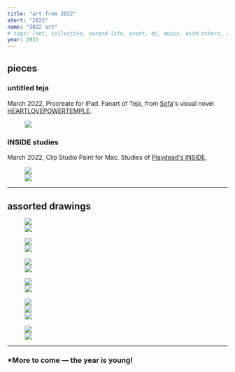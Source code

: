 ```yaml
---
title: "art from 2022"
short: "2022"
name: "2022 art"
# tags: [net, collective, second-life, event, dj, music, with-others, 2020, 2021, ongoing]
year: 2022
---
```


<h2 id="pieces" style="margin-bottom:0.5em">pieces</h2>

### untitled teja

March 2022, Procreate for iPad. Fanart of Teja, from <a href="http://yogurt200.com">Sofa</a>'s visual novel <a href="https://yogurt200.itch.io/heartlovepowertemple">HEARTLOVEPOWERTEMPLE</a>.

<figure>
  <img src="{{ site.baseurl }}/assets/art/2022/teja.jpg">
</figure>

### INSIDE studies

March 2022, Clip Studio Paint for Mac. Studies of <a href="https://playdead.com/games/inside/">Playdead's INSIDE</a>.

<figure>
  <div class="img2f">
    <div style="flex:1.3796610169;">
      <img src="{{ site.baseurl }}/assets/art/2022/insidestudy1.png">
    </div>
    <div style="flex:1.6008298755;">
      <img src="{{ site.baseurl }}/assets/art/2022/insidestudy2.png">
    </div>
  </div>
</figure>

* * *

<h2 id="assorted-drawings" style="margin-bottom:0.5em">assorted drawings</h2>

<figure>
  <div class="img2f">
    <div style="flex:0.6876971609;">
      <img src="{{ site.baseurl }}/assets/art/2022/yiyigun.jpg">
    </div>
    <div style="flex:0.9028831563;">
      <img src="{{ site.baseurl }}/assets/art/2022/yiyidetail.jpg">
    </div>
  </div>
</figure>

<figure>
  <div class="img2f">
    <div style="flex:0.4307432432;">
      <img src="{{ site.baseurl }}/assets/art/2022/siblings.jpg">
    </div>
    <div style="flex:1.2243313201;">
      <img src="{{ site.baseurl }}/assets/art/2022/varyas.jpg">
    </div>
  </div>
</figure>

<figure>
  <div class="img2f">
    <div style="flex:0.5058236273;">
      <img src="{{ site.baseurl }}/assets/art/2022/yumicozy.jpg">
    </div>
    <div style="flex:0.6167567568;">
      <img src="{{ site.baseurl }}/assets/art/2022/yumihostage.jpg">
    </div>
  </div>
</figure>

<figure>
  <div class="img2f">
    <div style="flex:0.3921244209;">
      <img src="{{ site.baseurl }}/assets/art/2022/chillwafa.jpg">
    </div>
    <div style="flex:0.5910949568;">
      <img src="{{ site.baseurl }}/assets/art/2022/cutienezu.jpg">
    </div>
  </div>
</figure>

<figure>
  <div class="img2f">
    <div style="flex:0.3962485346;">
      <img src="{{ site.baseurl }}/assets/art/2022/yiyi-side.jpg">
    </div>
    <div style="flex:0.3846408474;">
      <img src="{{ site.baseurl }}/assets/art/2022/yumi-legs.jpg">
    </div>
    <div style="flex:0.8725671918;">
      <img src="{{ site.baseurl }}/assets/art/2022/varyas2.jpg">
    </div>
  </div>
</figure>

<figure>
  <div class="img2f">
    <div style="flex:0.7198529412;">
      <img src="{{ site.baseurl }}/assets/art/2022/dex.jpg">
    </div>
    <div style="flex:0.5591743119;">
      <img src="{{ site.baseurl }}/assets/art/2022/selfie.jpg">
    </div>
  </div>
</figure>

* * *

### *More to come — the year is young!